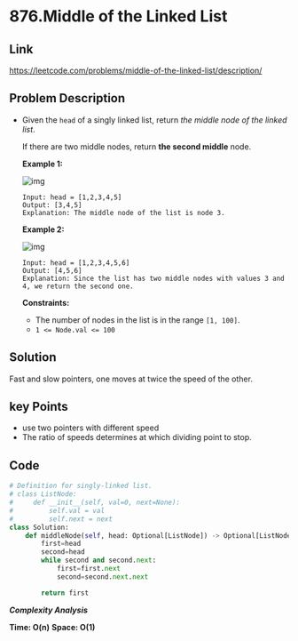 # 876.Middle of the Linked List

## Link

https://leetcode.com/problems/middle-of-the-linked-list/description/

## Problem Description

- Given the `head` of a singly linked list, return *the middle node of the linked list*.

  If there are two middle nodes, return **the second middle** node.

   

  **Example 1:**

  ![img](https://assets.leetcode.com/uploads/2021/07/23/lc-midlist1.jpg)

  ```
  Input: head = [1,2,3,4,5]
  Output: [3,4,5]
  Explanation: The middle node of the list is node 3.
  ```

  **Example 2:**

  ![img](https://assets.leetcode.com/uploads/2021/07/23/lc-midlist2.jpg)

  ```
  Input: head = [1,2,3,4,5,6]
  Output: [4,5,6]
  Explanation: Since the list has two middle nodes with values 3 and 4, we return the second one.
  ```

   

  **Constraints:**

  - The number of nodes in the list is in the range `[1, 100]`.
  - `1 <= Node.val <= 100`

## Solution

Fast and slow pointers, one moves at twice the speed of the other.

## key Points

* use two pointers with different speed
* The ratio of speeds determines at which dividing point to stop.

## Code

``` py
# Definition for singly-linked list.
# class ListNode:
#     def __init__(self, val=0, next=None):
#         self.val = val
#         self.next = next
class Solution:
    def middleNode(self, head: Optional[ListNode]) -> Optional[ListNode]:
        first=head
        second=head
        while second and second.next:
            first=first.next
            second=second.next.next

        return first
```

***Complexity Analysis***

**Time: O(n)**
**Space: O(1)**